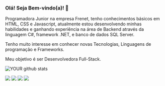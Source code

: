 ### Olá! Seja Bem-vindo(a)! 👋
Programadora Junior na empresa Frenet, tenho conhecimentos básicos em HTML, CSS e Javascript, atualmente estou desenvolvendo minhas habilidades e ganhando experiência na área de Backend através da linguagem C#, framework .NET, e banco de dados SQL Server.

Tenho muito interesse em conhecer novas Tecnologias, Linguagens de programação e Frameworks.

Meu objetivo é ser Desenvolvedora Full-Stack. 

![YOUR github stats](https://github-readme-stats.vercel.app/api?username=andreiamedeiros)

[<img src="https://img.shields.io/badge/twitter-%231DA1F2.svg?&style=for-the-badge&logo=twitter&logoColor=white" />](https://twitter.com/euandreia)   [<img src="https://img.shields.io/badge/linkedin-%230077B5.svg?&style=for-the-badge&logo=linkedin&logoColor=white" />](https://www.linkedin.com/in/euandreia/) [<img src = "https://img.shields.io/badge/instagram-%23E4405F.svg?&style=for-the-badge&logo=instagram&logoColor=white">](https://www.instagram.com/euandreia/) [<img src = "https://img.shields.io/badge/facebook-%231877F2.svg?&style=for-the-badge&logo=facebook&logoColor=white">](https://www.facebook.com/andreia.adeoliveiramedeiros/)
